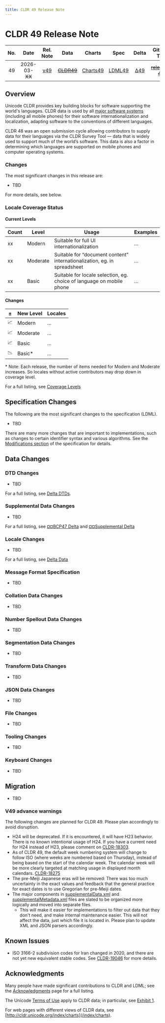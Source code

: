 ```yaml
---
title: CLDR 49 Release Note
---
```


# CLDR 49 Release Note

| No. |    Date    | Rel. Note |  Data  |  Charts  | Spec |   Delta  | GitHub Tag | Delta DTD | CLDR JSON |
|:---:|:----------:|:---------:|:------:|:--------:|:------------:|:---:|:----------:|:---------:|:---------:|
|  49 | 2026-03-~~XX~~ | [v49](/index/downloads/cldr-49) | ~~[CLDR49](https://unicode.org/Public/cldr/49/)~~ | [Charts49](https://unicode.org/cldr/charts/dev) | [LDML49](https://www.unicode.org/reports/tr35/proposed.html) | [Δ49](https://unicode-org.atlassian.net/issues/?jql=project%20%3D%20CLDR%20AND%20status%20%3D%20Done%20AND%20resolution%20%3D%20Fixed%20AND%20fixversion%20%3D%2049%20ORDER%20BY%20priority%20DESC) | ~~[release-49]()~~ | [ΔDtd48](https://www.unicode.org/cldr/charts/dev/supplemental/dtd_deltas.html) | ~~[49.0.0]()~~ |

## Overview

Unicode CLDR provides key building blocks for software supporting the world's languages.
CLDR data is used by all [major software systems](/index#who-uses-cldr)
(including all mobile phones) for their software internationalization and localization,
adapting software to the conventions of different languages.

CLDR 48 was an open submission cycle allowing contributors to supply data for their languages via the CLDR Survey Tool —
data that is widely used to support much of the world’s software.
This data is also a factor in determining which languages are supported on mobile phones and computer operating systems. 

### Changes

The most significant changes in this release are:

- TBD

For more details, see below.

### Locale Coverage Status

#### Current Levels

Count | Level | Usage | Examples
-- | -- | -- | --
xx | Modern | Suitable for full UI internationalization | …
xx | Moderate | Suitable for “document content” internationalization, eg. in spreadsheet | …
xx | Basic | Suitable for locale selection, eg. choice of language on mobile phone | …

#### Changes

| ± | New Level | Locales |
| -- | -- | -- |
| 📈 | Modern | … |
| 📈 | Moderate | … |
| 📈 | Basic | … |
| 📉 | Basic* | … |

\* Note: Each release, the number of items needed for Modern and Moderate increases. So locales without active contributors may drop down in coverage level.

For a full listing, see [Coverage Levels](https://unicode.org/cldr/charts/dev/supplemental/locale_coverage.html)

## Specification Changes

The following are the most significant changes to the specification (LDML).

- TBD

There are many more changes that are important to implementations, such as changes to certain identifier syntax and various algorithms.
See the [Modifications section](https://www.unicode.org/reports/tr35/proposed.html#Modifications) of the specification for details.

## Data Changes

### DTD Changes

- TBD

For a full listing, see [Delta DTDs](https://unicode.org/cldr/charts/dev/supplemental/dtd_deltas.html).

### Supplemental Data Changes

- TBD

For a full listing, see [¤¤BCP47 Delta](https://unicode.org/cldr/charts/dev/delta/bcp47.html) and [¤¤Supplemental Delta](https://unicode.org/cldr/charts/dev/delta/supplemental-data.html)

### Locale Changes

- TBD

For a full listing, see [Delta Data](https://unicode.org/cldr/charts/dev/delta/index.html)

### Message Format Specification

- TBD

### Collation Data Changes

- TBD

### Number Spellout Data Changes

- TBD

### Segmentation Data Changes

- TBD

### Transform Data Changes

- TBD

### JSON Data Changes

- TBD

### File Changes

- TBD

### Tooling Changes

- TBD

### Keyboard Changes

- TBD

## Migration

- TBD

### V49 advance warnings

The following changes are planned for CLDR 49. Please plan accordingly to avoid disruption.
- H24 will be deprecated. If it is encountered, it will have H23 behavior. There is no known intentional usage of H24. If you have a current need for H24 instead of H23, please comment on [CLDR-18303][].
- As of CLDR 49, the default week numbering system will change to follow ISO (where weeks are numbered based on Thursday), instead of being based on the start of the calendar week. The calendar week will be more clearly targeted at matching usage in displayed month calendars. [CLDR-18275][]
- The pre-Meiji Japanese eras will be removed: There was too much uncertainty in the exact values
and feedback that the general practice for exact dates is to use Gregorian for pre-Meiji dates.
- The major components in [supplementalData.xml](https://github.com/unicode-org/cldr/blob/main/common/supplemental/supplementalData.xml) and [supplementalMetadata.xml](https://github.com/unicode-org/cldr/blob/main/common/supplemental/supplementalMetadata.xml) files are slated to be organized more logically and moved into separate files.
    - This will make it easier for implementations to filter out data that they don't need, and make internal maintenance easier. This will not affect the data, just which file it is located in. Please plan to update XML and JSON parsers accordingly.

## Known Issues

- ISO 3166-2 subdivision codes for Iran changed in 2020, and there are not yet new equivalent stable codes. See [CLDR-19046][] for more details.
  

## Acknowledgments

Many people have made significant contributions to CLDR and LDML;
see the [Acknowledgments](/index/acknowledgments) page for a full listing.

The Unicode [Terms of Use](https://unicode.org/copyright.html) apply to CLDR data;
in particular, see [Exhibit 1](https://unicode.org/copyright.html#Exhibit1).

For web pages with different views of CLDR data, see [http://cldr.unicode.org/index/charts](/index/charts).

[CLDR-18275]: https://unicode-org.atlassian.net/browse/CLDR-18275
[CLDR-18303]: https://unicode-org.atlassian.net/browse/CLDR-18303
[CLDR-19046]: https://unicode-org.atlassian.net/browse/CLDR-19046
